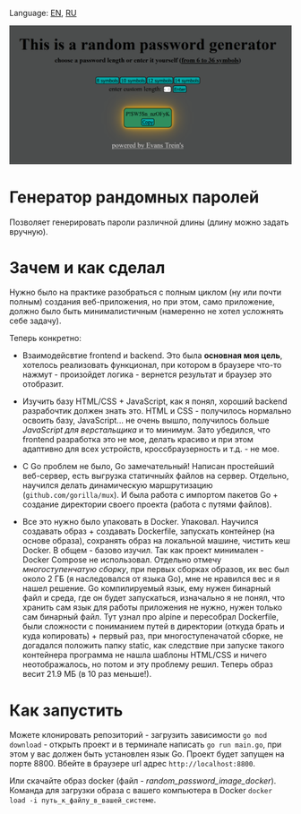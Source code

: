 Language: [EN](https://github.com/EvansTrein/generate-random-password-go/blob/main/README.md), [RU](https://github.com/EvansTrein/generate-random-password-go/blob/main/README_RU.md)

![](screenshot.png)

# Генератор рандомных паролей
Позволяет генерировать пароли различной длины (длину можно задать вручную).

# Зачем и как сделал
Нужно было на практике разобраться с полным циклом (ну или почти полным) создания веб-приложения, но при этом, само приложение, должно было быть минималистичным (намеренно не хотел усложнять себе задачу). 

Теперь конкретно:

* Взаимодейсвтие frontend и backend. Это была **основная моя цель**, хотелось реализовать функционал, при котором в браузере что-то нажмут - произойдет логика - вернется результат и браузер это отобразит. 

* Изучить базу HTML/CSS + JavaScript, как я понял, хороший backend разрабочтик должен знать это. HTML и CSS - получилось нормально освоить базу, JavaScript... не очень вышло, получилось больше *JavaScript для верстальщика* и то минимум. Зато убедился, что frontend разработка это не мое, делать красиво и при этом адаптивно для всех устройств, кроссбраузерность и т.д. - не мое. 

* С Go проблем не было, Go замечательный! Написан простейший веб-сервер, есть выгрузка статичныйх файлов на сервер. Отдельно, научился делать динамическую маршрутизацию (`github.com/gorilla/mux`). И была работа с импортом пакетов Go + создание директории своего проекта (работа с путями файлов).

* Все это нужно было упаковать в Docker. Упаковал. Научился создавать образ + создавать Dockerfile, запускать контейнер (на основе образа), сохранять образ на локальной машине, чистить кеш Docker. В общем - базово изучил. Так как проект минимален - Docker Compose не использовал. Отдельно отмечу *многоступенчатую сборку*, при первых сборках образов, их вес был около 2 ГБ (я наследовался от языка Go), мне не нравился вес и я нашел решение. Go компилируемый язык, ему нужен бинарный файл и среда, где он будет запускаться, изначально я не понял, что хранить сам язык для работы приложения не нужно, нужен только сам бинарный файл. Тут узнал про alpine и пересобрал Dockerfile, были сложности с пониманием путей в директории (откуда брать и куда копировать) + первый раз, при многоступеначатой сборке, не догадался положить папку static, как следствие при запуске такого контейнера программа не нашла шаблоны HTML/CSS и ничего неотображалось, но потом и эту проблему решил. Теперь образ весит 21.9 МБ (в 10 раз меньше!). 

# Как запустить
Можете клонировать репозиторий - загрузить зависимости `go mod download` - открыть проект и в терминале написать `go run main.go`, при этом у вас должен быть установлен язык Go. Проект будет запущен на порте 8800. Вбейте в браузере url адрес `http://localhost:8800`.

Или скачайте образ docker (файл - *random_password_image_docker*). Команда для загрузки образа с вашего компьютера в Docker `docker load -i путь_к_файлу_в_вашей_системе`. 
